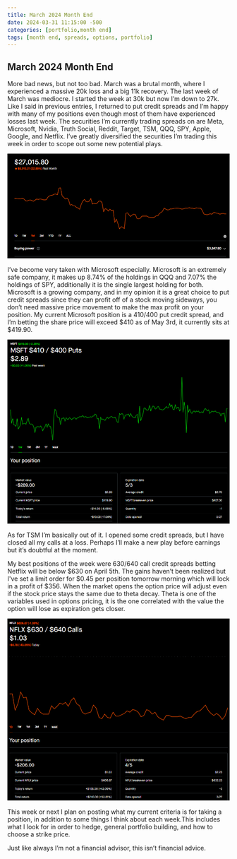 ```yaml
---
title: March 2024 Month End
date: 2024-03-31 11:15:00 -500
categories: [portfolio,month end]
tags: [month end, spreads, options, portfolio]
---
```


## March 2024 Month End

More bad news, but not too bad. March was a brutal month, where I experienced a massive 20k loss and a big 11k recovery. The last week of March was mediocre. I started the week at 30k but now I’m down to 27k. Like I said in previous entries, I returned to put credit spreads and I’m happy with many of my positions even though most of them have experienced losses last week. The securities I’m currently trading spreads on are Meta, Microsoft, Nvidia, Truth Social, Reddit, Target, TSM, QQQ, SPY, Apple, Google, and Netflix. I’ve greatly diversified the securities I’m trading this week in order to scope out some new potential plays. 

![img-description](/assets/march2024monthreport.png)

I’ve become very taken with Microsoft especially. Microsoft is an extremely safe company, it makes up 8.74% of the holdings in QQQ and 7.07% the holdings of SPY, additionally it is the single largest holding for both. Microsoft is a growing company, and in my opinion it is a great choice to put credit spreads since they can profit off of a stock moving sideways, you don’t need massive price movement to make the max profit on your position. My current Microsoft position is a $410/$400 put credit spread, and I’m betting the share price will exceed $410 as of May 3rd, it currently sits at $419.90. 

![img-description](/assets/msftpcstest03312024.png)

As for TSM I’m basically out of it. I opened some credit spreads, but I have closed all my calls at a loss. Perhaps I’ll make a new play before earnings but it’s doubtful at the moment.

My best positions of the week were $630/$640 call credit spreads betting Netflix will be below $630 on April 5th. The gains haven’t been realized but I've set a limit order for $0.45 per position tomorrow morning which will lock in a profit of $356. When the market opens the option price will adjust even if the stock price stays the same due to theta decay. Theta is one of the variables used in options pricing, it is the one correlated with the value the option will lose as expiration gets closer.

![img-description](/assets/nflxccs03312024.png)

This week or next I plan on posting what my current criteria is for taking a position, in addition to some things I think about each week.This includes what I look for in order to hedge, general portfolio building, and how to choose a strike price.

Just like always I’m not a financial advisor, this isn’t financial advice.